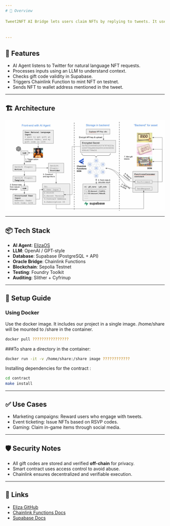 ```yaml
---
# 🧠 Overview

Tweet2NFT AI Bridge lets users claim NFTs by replying to tweets. It uses Eliza AI, Supabase for codes, and Chainlink to mint Combines Web2 social with Web3 blockchain for secure, scalable rewards.


---
```


## 📌 Features
- AI Agent listens to Twitter for natural language NFT requests.
- Processes inputs using an LLM to understand context.
- Checks gift code validity in Supabase.
- Triggers Chainlink Function to mint NFT on testnet.
- Sends NFT to wallet address mentioned in the tweet.

---

## 🏗️ Architecture

![Architecture Diagram](img/image.jpg)

---

## 📦 Tech Stack
- **AI Agent**: [ElizaOS](https://github.com/eliza-ai/elizaos)
- **LLM**: OpenAI / GPT-style
- **Database**: Supabase (PostgreSQL + API)
- **Oracle Bridge**: Chainlink Functions
- **Blockchain**: Sepolia Testnet
- **Testing**: Foundry Toolkit
- **Auditing**: Slither + Cyfrinup

---

## 🚀 Setup Guide

###  Using Docker
Use the docker image. It includes our project in a single image. /home/share will be mounted to /share in the container.

```bash
docker pull ????????????????
```

###To share a directory in the container:
```bash
docker run -it -v /home/share:/share image ????????????
```

Installing dependencies for the contract :

```bash
cd contract
make install
```

---

## ✅ Use Cases
- Marketing campaigns: Reward users who engage with tweets.
- Event ticketing: Issue NFTs based on RSVP codes.
- Gaming: Claim in-game items through social media.

---

## 🛡️ Security Notes
- All gift codes are stored and verified **off-chain** for privacy.
- Smart contract uses access control to avoid abuse.
- Chainlink ensures decentralized and verifiable execution.

---

## 🔗 Links
- [Eliza GitHub](https://github.com/eliza-ai/elizaos)
- [Chainlink Functions Docs](https://docs.chain.link/functions)
- [Supabase Docs](https://supabase.com/docs)
